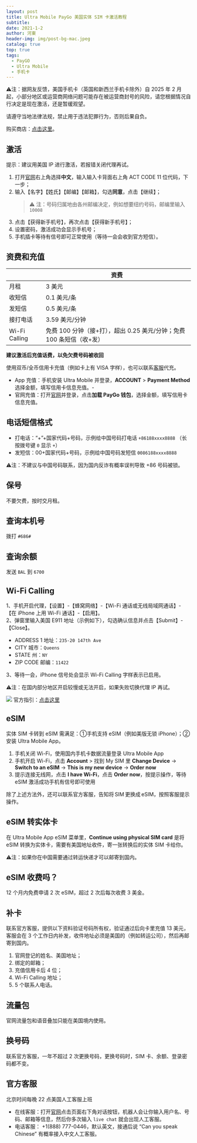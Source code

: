 ```yaml
---
layout: post
title: Ultra Mobile PayGo 美国实体 SIM 卡激活教程
subtitle: 
date: 2021-1-2
author: 河東
header-img: img/post-bg-mac.jpeg
catalog: true
top: true
tags:
  - PayGO
  - Ultra Mobile
  - 手机卡
---
```


⚠️注：据网友反馈，美国手机卡（英国和新西兰手机卡除外）自 2025 年 2 月起，小部分地区或运营商网络问题可能存在被运营商封号的风险，请您根据情况自行决定是现在激活，还是暂缓观望。

请遵守当地法律法规，禁止用于违法犯罪行为，否则后果自负。

购买商店：[点击这里](https://t.me/GVStore)。

## 激活

提示：建议用美国 IP 进行激活，若报错关闭代理再试。

1. 打开[官网](https://my.ultramobile.com/paygo/activation)右上角选择**中文**，输入输入卡背面右上角 ACT CODE 11 位代码，下一步；
2. 输入【名字】【姓氏】【邮编】【邮箱】，勾选**同意**，点击【继续】；
    >⚠️ 注：号码归属地由各州邮编决定，例如想要纽约号码，邮编里输入 `10008`
3. 点击【获得新手机号】，再次点击【获得新手机号】；
4. 设置密码，激活成功会显示手机号；
5. 手机插卡等待有信号即可正常使用（等待一会会收到官方短信）。

## 资费和充值

|  |  资费|
|---|---|
| 月租 | 3 美元|
| 收短信 |  0.1 美元/条|
|发短信|0.5 美元/条 |
| 接打电话 |  3.59 美元/分钟  |
| Wi-Fi Calling |  免费 100 分钟（接+打），超出 0.25 美元/分钟；免费 100 条短信（收+发）|

**建议激活后充值话费，以免欠费号码被收回**

使用双币/全币信用卡充值（例如卡上有 VISA 字样），也可以联系[客服](https://t.me/GVStore)代充。
- App 充值：手机安装 Ultra Mobile 并登录，**ACCOUNT** > **Payment Method** 选择金额，填写信用卡信息充值。\-
- 官网充值：打开[官网](https://my.ultramobile.com/account/paygo)并登录，点击**加载 PayGo 钱包**，选择金额，填写信用卡信息充值。

## 电话短信格式

- 打电话：“+”+国家代码+号码，示例给中国号码打电话 `+86188xxxx8888` （长按拨号键 `0` 显示 `+`）
- 发短信：00+国家代码+号码，示例给中国号码发短信 `0086188xxxx8888`

⚠️注：不建议与中国号码联系，因为国内反诈有概率误判导致 +86 号码被锁。

## 保号

不要欠费，按时交月租。

## 查询本机号

拨打 `#686#`

## 查询余额

发送 `BAL` 到 `6700`

## Wi-Fi Calling

1、手机开启代理，【设置】-【蜂窝网络】-【Wi-Fi 通话或无线局域网通话】-【在 iPhone 上用 Wi-Fi 通话】-【启用】。\
2、弹窗里输入美国 E911 地址（示例如下），勾选确认信息并点击【Submit】-【Close】。

- ADDRESS 1 地址：`235-20 147th Ave`
- CITY 城市：`Queens`
- STATE 州：`NY`
- ZIP CODE 邮编：`11422`

3、等待一会，iPhone 信号处会显示 Wi-Fi Calling 字样表示已启用。
 
⚠️注：在国内部分地区开启较慢或无法开启，如果失败切换代理 IP 再试。

![](https://i.imgur.com/4640m95.jpg)
官方指引：[点击这里](https://www.ultramobile.com/blog/what-is-wifi-calling/)


## eSIM

实体 SIM 卡转到 eSIM 需满足：①手机支持 eSIM（例如美版无锁 iPhone）；②安装 Ultra Mobile App。

1. 手机关闭 Wi-Fi，使用国内手机卡数据流量登录 Ultra Mobile App
2. 手机开启 Wi-Fi，点击 **Account** > 找到 My SIM 里 **Change Device** → **Switch to an eSIM** → **This is my new device** → **Order now**
3. 提示连接无线网，点击 **I have Wi-Fi**，点击 **Order now**，按提示操作，等待 eSIM 激活成功手机有信号即可使用

除了上述方法外，还可以联系官方客服，告知将 SIM 更换成 eSIM，按照客服提示操作。

## eSIM 转实体卡

在 Ultra Mobile App eSIM 菜单里，**Continue using physical SIM card** 是将 eSIM 转换为实体卡，需要有美国地址收件，寄一张转换后的实体 SIM 卡给你。

⚠️注：如果你在中国需要通过转运快递才可以邮寄到国内。


## eSIM 收费吗？

12 个月内免费申请 2 次 eSIM，超过 2 次后每次收费 3 美金。

## 补卡

联系官方客服，提供以下资料验证号码所有权，验证通过后向卡里充值 13 美元，客服会在 3 个工作日内补发，收件地址必须是美国的（例如转运公司），然后再邮寄到国内。
1. 官网登记的姓名、美国地址；
2. 绑定的邮箱；
3. 充值信用卡后 4 位；
4. Wi-Fi Calling 地址；
5. 5 个联系人电话。


## 流量包

官网流量包和语音叠加只能在美国境内使用。

## 换号码

联系官方客服，一年不超过 2 次更换号码，更换号码时，SIM 卡、余额、登录密码都不变。

## 官方客服

北京时间每晚 22 点美国人工客服上班

- 在线客服：打开[官网](https://www.ultramobile.com/)点击页面右下角对话按钮，机器人会让你输入用户名、号码、邮箱等信息，然后你多次输入 `live chat` 就会出现人工客服。
- 电话客服： +1(888) 777-0446，默认英文，接通后说 “Can you speak Chinese” 有概率接入中文人工客服。



 
